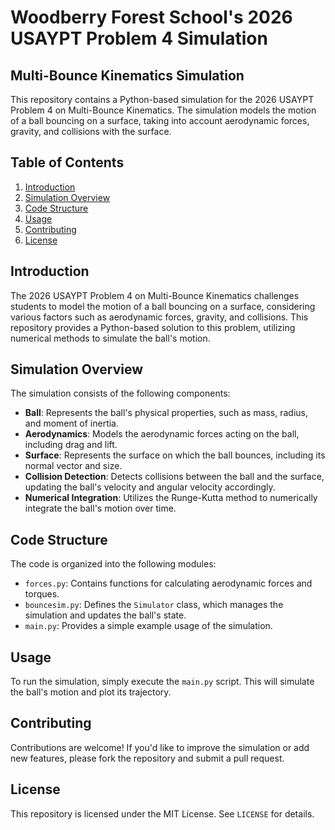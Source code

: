 

**Woodberry Forest School's 2026 USAYPT Problem 4 Simulation**
===========================================================

**Multi-Bounce Kinematics Simulation**
------------------------------------

This repository contains a Python-based simulation for the 2026 USAYPT Problem 4 on Multi-Bounce Kinematics. The simulation models the motion of a ball bouncing on a surface, taking into account aerodynamic forces, gravity, and collisions with the surface.

**Table of Contents**
-----------------

1. [Introduction](#introduction)
2. [Simulation Overview](#simulation-overview)
3. [Code Structure](#code-structure)
4. [Usage](#usage)
5. [Contributing](#contributing)
6. [License](#license)

**Introduction**
---------------

The 2026 USAYPT Problem 4 on Multi-Bounce Kinematics challenges students to model the motion of a ball bouncing on a surface, considering various factors such as aerodynamic forces, gravity, and collisions. This repository provides a Python-based solution to this problem, utilizing numerical methods to simulate the ball's motion.

**Simulation Overview**
---------------------

The simulation consists of the following components:

* **Ball**: Represents the ball's physical properties, such as mass, radius, and moment of inertia.
* **Aerodynamics**: Models the aerodynamic forces acting on the ball, including drag and lift.
* **Surface**: Represents the surface on which the ball bounces, including its normal vector and size.
* **Collision Detection**: Detects collisions between the ball and the surface, updating the ball's velocity and angular velocity accordingly.
* **Numerical Integration**: Utilizes the Runge-Kutta method to numerically integrate the ball's motion over time.

**Code Structure**
-----------------

The code is organized into the following modules:

* `forces.py`: Contains functions for calculating aerodynamic forces and torques.
* `bouncesim.py`: Defines the `Simulator` class, which manages the simulation and updates the ball's state.
* `main.py`: Provides a simple example usage of the simulation.

**Usage**
---------

To run the simulation, simply execute the `main.py` script. This will simulate the ball's motion and plot its trajectory.

**Contributing**
--------------

Contributions are welcome! If you'd like to improve the simulation or add new features, please fork the repository and submit a pull request.

**License**
-------

This repository is licensed under the MIT License. See `LICENSE` for details.